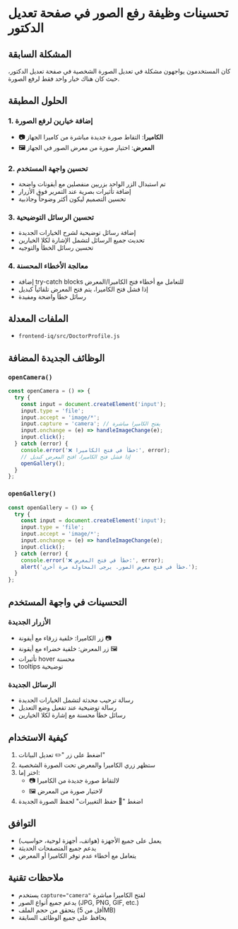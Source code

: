 # تحسينات وظيفة رفع الصور في صفحة تعديل الدكتور

## المشكلة السابقة
كان المستخدمون يواجهون مشكلة في تعديل الصورة الشخصية في صفحة تعديل الدكتور، حيث كان هناك خيار واحد فقط لرفع الصورة.

## الحلول المطبقة

### 1. إضافة خيارين لرفع الصورة
- **📷 الكاميرا**: التقاط صورة جديدة مباشرة من كاميرا الجهاز
- **🖼️ المعرض**: اختيار صورة من معرض الصور في الجهاز

### 2. تحسين واجهة المستخدم
- تم استبدال الزر الواحد بزريين منفصلين مع أيقونات واضحة
- إضافة تأثيرات بصرية عند التمرير فوق الأزرار
- تحسين التصميم ليكون أكثر وضوحاً وجاذبية

### 3. تحسين الرسائل التوضيحية
- إضافة رسائل توضيحية لشرح الخيارات الجديدة
- تحديث جميع الرسائل لتشمل الإشارة لكلا الخيارين
- تحسين رسائل الخطأ والتوجيه

### 4. معالجة الأخطاء المحسنة
- إضافة try-catch blocks للتعامل مع أخطاء فتح الكاميرا/المعرض
- إذا فشل فتح الكاميرا، يتم فتح المعرض تلقائياً كبديل
- رسائل خطأ واضحة ومفيدة

## الملفات المعدلة
- `frontend-iq/src/DoctorProfile.js`

## الوظائف الجديدة المضافة

### `openCamera()`
```javascript
const openCamera = () => {
  try {
    const input = document.createElement('input');
    input.type = 'file';
    input.accept = 'image/*';
    input.capture = 'camera'; // يفتح الكاميرا مباشرة
    input.onchange = (e) => handleImageChange(e);
    input.click();
  } catch (error) {
    console.error('❌ خطأ في فتح الكاميرا:', error);
    // إذا فشل فتح الكاميرا، افتح المعرض كبديل
    openGallery();
  }
};
```

### `openGallery()`
```javascript
const openGallery = () => {
  try {
    const input = document.createElement('input');
    input.type = 'file';
    input.accept = 'image/*';
    input.onchange = (e) => handleImageChange(e);
    input.click();
  } catch (error) {
    console.error('❌ خطأ في فتح المعرض:', error);
    alert('خطأ في فتح معرض الصور. يرجى المحاولة مرة أخرى.');
  }
};
```

## التحسينات في واجهة المستخدم

### الأزرار الجديدة
- زر الكاميرا: خلفية زرقاء مع أيقونة 📷
- زر المعرض: خلفية خضراء مع أيقونة 🖼️
- تأثيرات hover محسنة
- tooltips توضيحية

### الرسائل الجديدة
- رسالة ترحيب محدثة لتشمل الخيارات الجديدة
- رسالة توضيحية عند تفعيل وضع التعديل
- رسائل خطأ محسنة مع إشارة لكلا الخيارين

## كيفية الاستخدام
1. اضغط على زر "✏️ تعديل البيانات"
2. ستظهر زري الكاميرا والمعرض تحت الصورة الشخصية
3. اختر إما:
   - 📷 لالتقاط صورة جديدة من الكاميرا
   - 🖼️ لاختيار صورة من المعرض
4. اضغط "💾 حفظ التغييرات" لحفظ الصورة الجديدة

## التوافق
- يعمل على جميع الأجهزة (هواتف، أجهزة لوحية، حواسيب)
- يدعم جميع المتصفحات الحديثة
- يتعامل مع أخطاء عدم توفر الكاميرا أو المعرض

## ملاحظات تقنية
- يستخدم `capture="camera"` لفتح الكاميرا مباشرة
- يدعم جميع أنواع الصور (JPG, PNG, GIF, etc.)
- يتحقق من حجم الملف (أقل من 5MB)
- يحافظ على جميع الوظائف السابقة 